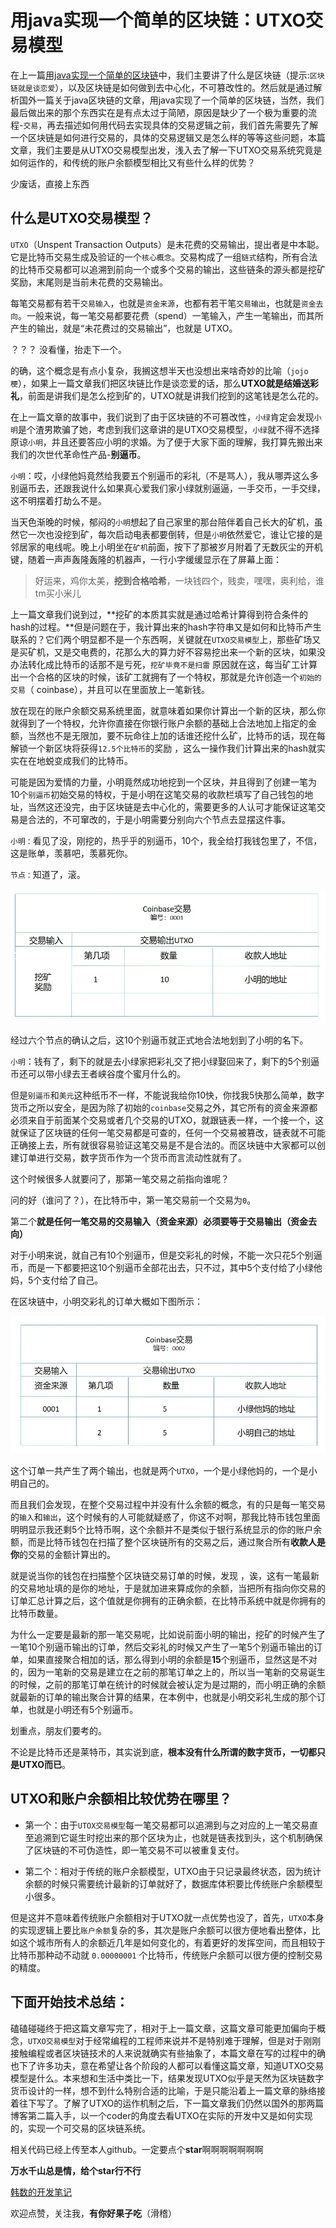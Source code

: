 # 用java实现一个简单的区块链：UTXO交易模型

在上一篇[用java实现一个简单的区块链](https://juejin.im/post/5dddfb826fb9a071735e1ed0)中，我们主要讲了什么是区块链（提示:`区块链就是谈恋爱`），以及区块链是如何做到去中心化，不可篡改性的。然后就是通过解析国外一篇关于java区块链的文章，用java实现了一个简单的区块链，当然，我们最后做出来的那个东西实在是有点太过于简陋，原因是缺少了一个极为重要的流程-`交易`，再去描述如何用代码去实现具体的交易逻辑之前，我们首先需要先了解一个区块链是如何进行交易的，具体的交易逻辑又是怎么样的等等这些问题，本篇文章，我们主要是从UTXO交易模型出发，浅入去了解一下UTXO交易系统究竟是如何运作的，和传统的账户余额模型相比又有些什么样的优势？

少废话，直接上东西

## 什么是UTXO交易模型？

`UTXO`（Unspent Transaction Outputs）是未花费的交易输出，提出者是中本聪。它是比特币交易生成及验证的一个`核心概念`。交易构成了一组`链式`结构，所有合法的比特币交易都可以追溯到前向一个或多个交易的输出，这些链条的源头都是挖矿奖励，末尾则是当前未花费的交易输出。

每笔交易都有若干`交易输入`，也就是`资金来源`，也都有若干笔`交易输出`，也就是`资金去向`。一般来说，每一笔交易都要花费（spend）一笔输入，产生一笔输出，而其所产生的输出，就是“未花费过的交易输出”，也就是 UTXO。

 ？？？ 没看懂，抬走下一个。 

的确，这个概念是有点小复杂，我搁这想半天也没想出来啥奇妙的比喻（`jojo梗`），如果上一篇文章我们把区块链比作是谈恋爱的话，那么**UTXO就是结婚送彩礼**，前面是讲我们是怎么挖到矿的，UTXO就是讲我们挖到的这笔钱是怎么花的。

在上一篇文章的故事中，我们说到了由于区块链的不可篡改性，`小绿`肯定会发现`小明`是个渣男欺骗了她，考虑到我们这章讲的是UTXO交易模型，`小绿`就不得不选择原谅`小明`，并且还要答应小明的求婚。为了便于大家下面的理解，我打算先搬出来我们的次世代革命性产品-**别逼币**。

`小明`：哎，小绿他妈竟然给我要五个别逼币的彩礼（不是骂人），我从哪弄这么多别逼币去，还跟我说什么如果真心爱我们家小绿就别逼逼，一手交币，一手交绿，这不明摆着打劫么不是。

当天色渐晚的时候，郁闷的`小明`想起了自己家里的那台陪伴着自己长大的矿机，虽然它一次也没挖到矿，每次启动电表都要倒转，但是`小明`依然爱它，谁让它接的是邻居家的电线呢。晚上小明坐在`矿机`前面，按下了那被岁月附着了无数灰尘的开机键，随着一声声轰隆轰隆的机器声，一行小字缓缓显示在了屏幕上面：



> 好运来，鸡你太美，**挖到合格哈希**，一块钱四个，贱卖，嘿嘿，奥利给，谁tm买小米儿



上一篇文章我们说到过，**挖矿的本质其实就是通过哈希计算得到符合条件的hash的过程。**但是问题在于，我计算出来的hash字符串又是如何和比特币产生联系的？它们两个明显都不是一个东西啊，关键就在`UTXO交易模型`上，那些矿场又是买矿机，又是交电费的，花那么大的算力好不容易挖出来一个新的区块，如果没办法转化成比特币的话那不是亏死，`挖矿毕竟不是扫雷`  原因就在这，每当矿工计算出一个合格的区块的时候，该矿工就拥有了一个特权，那就是允许创造一个`初始的交易`（ coinbase），并且可以在里面放上一笔新钱。

放在现在的账户余额交易系统里面，就意味着如果你计算出一个新的区块，那么你就得到了一个特权，允许你直接在你银行账户余额的基础上合法地加上指定的金额，当然也不是无限加，要不玩命往上加的话谁还挖什么矿，比特币的话，现在每解锁一个新区块将获得`12.5个比特币`的奖励 ，这么一操作我们计算出来的hash就实实在在地蜕变成我们的比特币。

可能是因为爱情的力量，小明竟然成功地挖到一个区块，并且得到了创建一笔为10个`别逼币`初始交易的特权，于是小明在这笔交易的收款栏填写了自己钱包的地址，当然这还没完，由于区块链是去中心化的，需要更多的人认可才能保证这笔交易是合法的，不可窜改的，于是小明需要分别向六个节点去显摆这件事。

`小明：`看见了没，刚挖的，热乎乎的别逼币，10个，我全给打我钱包里了，不信，这是账单，羡慕吧，羡慕死你。

`节点：`知道了，滚。

![image-20191204193012738](./images/1.png)

经过六个节点的确认之后，这10个别逼币就正式地合法地划到了小明的名下。

`小明`：钱有了，剩下的就是去小绿家把彩礼交了把小绿娶回来了，剩下的5个别逼币还可以带小绿去王者峡谷度个蜜月什么的。

但是`别逼币`和`美元`这种纸币不一样，不能说我给你10快，你找我5快那么简单，数字货币之所以安全，是因为除了初始的`coinbase`交易之外，其它所有的资金来源都必须来自于前面某个交易或者几个交易的UTXO，就跟链表一样，一个接一个，这就保证了区块链的任何一笔交易都是可查的，任何一个交易被篡改，链表就不可能正确接上去，所有就很容易验证这笔交易是不是合法的。而区块链中大家都可以创建订单进行交易，数字货币作为一个货币而言流动性就有了。

这个时候很多人就要问了，那第一笔交易之前指向谁呢？

问的好（谁问了？），在比特币中，第一笔交易前一个交易为`0`。

第二个**就是任何一笔交易的交易输入（资金来源）必须要等于交易输出（资金去向）**

对于小明来说，就自己有10个别逼币，但是交彩礼的时候，不能一次只花5个别逼币，而是一下都要把这10个别逼币全部花出去，只不过，其中5个支付给了小绿他妈，5个支付给了自己。

在区块链中，小明交彩礼的订单大概如下图所示：

![image-20191204170947119](./images/2.png)

这个订单一共产生了两个输出，也就是两个`UTXO`，一个是小绿他妈的，一个是小明自己的。

而且我们会发现，在整个交易过程中并没有什么余额的概念，有的只是每一笔交易的`输入`和`输出`，这个时候有的人可能就疑惑了，你这不对啊，那我比特币钱包里面明明显示我还剩5个比特币啊，这个余额并不是类似于银行系统显示的你的账户余额，而是比特币钱包在扫描了整个区块链所有的交易之后，通过聚合所有**收款人是你**的交易的金额计算出的。

就是说当你的钱包在扫描整个区块链交易订单的时候，发现 ，诶，这有一笔最新的交易地址填的是你的地址，于是就加进来算成你的余额，当把所有指向你交易的订单汇总计算之后，这个值就是你拥有的正确余额，在比特币系统中就是你拥有的比特币数量。

为什么一定要是最新的那一笔交易呢，比如说前面小明的输出，挖矿的时候产生了一笔10个别逼币输出的订单，然后交彩礼的时候又产生了一笔5个别逼币输出的订单，如果直接聚合相加的话，那么得到小明的余额是**15**个别逼币，显然这是不对的，因为一笔新的交易是建立在之前的那笔订单之上的，所以当一笔新的交易诞生的时候，之前的那笔订单在统计的时候就会被认定为是过期的，而小明正确的余额就最新的订单的输出聚合计算的结果，在本例中，也就是小明交彩礼生成的那个订单，也就是小明还有5个别逼币。

划重点，朋友们要考的。

不论是比特币还是莱特币，其实说到底，**根本没有什么所谓的数字货币，一切都只是UTXO而已**。

## UTXO和账户余额相比较优势在哪里？

- 第一个：由于`UTOX交易模型`每一笔交易都可以追溯到与之对应的上一笔交易直至追溯到它诞生时挖出来的那个区块为止，也就是链表找到头，这个机制确保了区块链的不可伪造性，即一笔交易不可以被重复支付。

- 第二个：相对于传统的账户余额模型，UTXO由于只记录最终状态，因为统计余额的时候只需要统计最新的订单就好了，数据库体积要比传统账户余额模型小很多。


但是这并不意味着传统账户余额相对于UTXO就一点优势也没了，首先，`UTXO`本身的实现逻辑上要比`账户余额`复杂的多，其次是账户余额可以很方便地看出整体，比如这个城市所有人的余额近几年是如何变化的，有着更好的发挥空间，而且相较于比特币那种动不动就 `0.00000001` 个比特币，传统账户余额可以很方便的控制交易的精度。



## 下面开始技术总结：

磕磕碰碰终于把这篇文章写完了，相对于上一篇文章，这篇文章可能更加偏向于概念，`UTXO交易模型`对于经常编程的工程师来说并不是特别难于理解，但是对于刚刚接触编程或者区块链技术的人来说就确实有些抽象了，本篇文章在写的过程中的确也下了许多功夫，意在希望让各个阶段的人都可以看懂这篇文章，知道UTXO交易模型是什么。本来想和生活中类比一下，结果发现UTXO似乎是天然为区块链数字货币设计的一样，想不到什么特别合适的比喻，于是只能沿着上一篇文章的脉络接着往下写了。了解了UTXO的运作机制之后，下一篇文章我们仍然以国外的那两篇博客第二篇入手，以一个coder的角度去看UTXO在实际的开发中又是如何实现的，实现一个可交易的区块链系统。

相关代码已经上传至本人github。一定要点个**star**啊啊啊啊啊啊啊

**万水千山总是情，给个star行不行**

[韩数的开发笔记](https://github.com/hanshuaikang/HanShu-Note)

欢迎点赞，关注我，**有你好果子吃**（滑稽）









